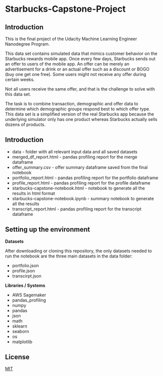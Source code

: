 # Starbucks-Capstone-Project

## Introduction
This is the final project of the Udacity Machine Learning Engineer Nanodegree Program.

This data set contains simulated data that mimics customer behavior on the Starbucks rewards mobile app. Once every few days, Starbucks sends out an offer to users of the mobile app. An offer can be merely an advertisement for a drink or an actual offer such as a discount or BOGO (buy one get one free). Some users might not receive any offer during certain weeks.

Not all users receive the same offer, and that is the challenge to solve with this data set.

The task is to combine transaction, demographic and offer data to determine which demographic groups respond best to which offer type. This data set is a simplified version of the real Starbucks app because the underlying simulator only has one product whereas Starbucks actually sells dozens of products.

## Introduction
* data - folder with all relevant input data and all saved datasets
* merged_df_report.html - pandas profiling report for the merge dataframe
* offer_summary.csv - offer summary dataframe saved from the final notebook
* portfolio_report.html - pandas profiling report for the portfolio dataframe
* profile_report.html - pandas profiling report for the profile dataframe
* starbucks-capstone-notebook.html - notebook to generate all the results in html format
* starbucks-capstone-notebook.ipynb - summary notebook to generate all the results
* transcript_report.html - pandas profiling report for the transcript dataframe

## Setting up the environment
**Datasets**

After downloading or cloning this repository, the only datasets needed to run the notebook are the three main datasets in the data folder:
* portfolio.json
* profile.json
* transcirpt.json

**Libraries / Systems**
* AWS Sagemaker
* pandas_profiling
* numpy
* pandas
* json
* math
* sklearn
* seaborn
* os
* matplotlib

## License
[MIT](https://choosealicense.com/licenses/mit/)